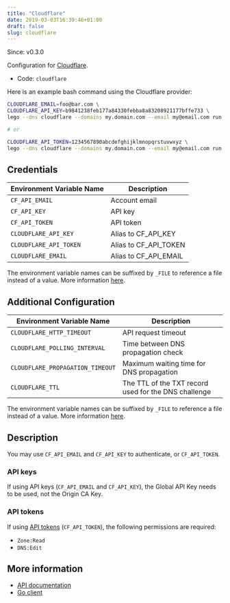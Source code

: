 ```yaml
---
title: "Cloudflare"
date: 2019-03-03T16:39:46+01:00
draft: false
slug: cloudflare
---
```


<!-- THIS DOCUMENTATION IS AUTO-GENERATED. PLEASE DO NOT EDIT. -->
<!-- providers/dns/cloudflare/cloudflare.toml -->
<!-- THIS DOCUMENTATION IS AUTO-GENERATED. PLEASE DO NOT EDIT. -->

Since: v0.3.0

Configuration for [Cloudflare](https://www.cloudflare.com/dns/).


<!--more-->

- Code: `cloudflare`

Here is an example bash command using the Cloudflare provider:

```bash
CLOUDFLARE_EMAIL=foo@bar.com \
CLOUDFLARE_API_KEY=b9841238feb177a84330febba8a83208921177bffe733 \
lego --dns cloudflare --domains my.domain.com --email my@email.com run

# or

CLOUDFLARE_API_TOKEN=1234567890abcdefghijklmnopqrstuvwxyz \
lego --dns cloudflare --domains my.domain.com --email my@email.com run
```




## Credentials

| Environment Variable Name | Description |
|-----------------------|-------------|
| `CF_API_EMAIL` | Account email |
| `CF_API_KEY` | API key |
| `CF_API_TOKEN` | API token |
| `CLOUDFLARE_API_KEY` | Alias to CF_API_KEY |
| `CLOUDFLARE_API_TOKEN` | Alias to CF_API_TOKEN |
| `CLOUDFLARE_EMAIL` | Alias to CF_API_EMAIL |

The environment variable names can be suffixed by `_FILE` to reference a file instead of a value.
More information [here](/lego/dns/#configuration-and-credentials).


## Additional Configuration

| Environment Variable Name | Description |
|--------------------------------|-------------|
| `CLOUDFLARE_HTTP_TIMEOUT` | API request timeout |
| `CLOUDFLARE_POLLING_INTERVAL` | Time between DNS propagation check |
| `CLOUDFLARE_PROPAGATION_TIMEOUT` | Maximum waiting time for DNS propagation |
| `CLOUDFLARE_TTL` | The TTL of the TXT record used for the DNS challenge |

The environment variable names can be suffixed by `_FILE` to reference a file instead of a value.
More information [here](/lego/dns/#configuration-and-credentials).

## Description

You may use `CF_API_EMAIL` and `CF_API_KEY` to authenticate, or `CF_API_TOKEN`.

### API keys

If using API keys (`CF_API_EMAIL` and `CF_API_KEY`), the Global API Key needs to be used, not the Origin CA Key.

### API tokens

If using [API tokens](https://api.cloudflare.com/#getting-started-endpoints) (`CF_API_TOKEN`), the following permissions are required:

* `Zone:Read`
* `DNS:Edit`



## More information

- [API documentation](https://api.cloudflare.com/)
- [Go client](https://github.com/cloudflare/cloudflare-go)

<!-- THIS DOCUMENTATION IS AUTO-GENERATED. PLEASE DO NOT EDIT. -->
<!-- providers/dns/cloudflare/cloudflare.toml -->
<!-- THIS DOCUMENTATION IS AUTO-GENERATED. PLEASE DO NOT EDIT. -->

